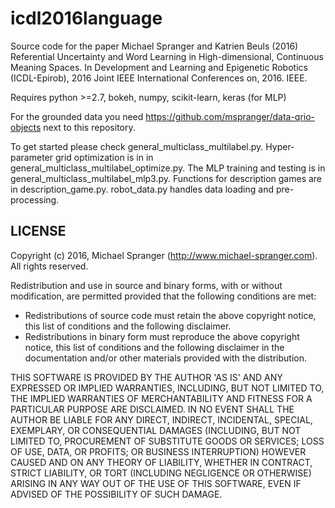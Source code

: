 # icdl2016language
Source code for the paper Michael Spranger and Katrien Beuls (2016) Referential Uncertainty and Word Learning in High-dimensional, Continuous Meaning Spaces. In Development and Learning and Epigenetic Robotics (ICDL-Epirob), 2016 Joint IEEE International Conferences on, 2016. IEEE.

Requires python >=2.7, bokeh, numpy, scikit-learn, keras (for MLP)

For the grounded data you need https://github.com/mspranger/data-qrio-objects next to this repository.

To get started please check general_multiclass_multilabel.py. Hyper-parameter grid optimization is in in general_multiclass_multilabel_optimize.py. The MLP training and testing is in general_multiclass_multilabel_mlp3.py. Functions for description games are in description_game.py. robot_data.py handles data loading and pre-processing.

LICENSE
-------
Copyright (c) 2016, Michael Spranger (http://www.michael-spranger.com).
All rights reserved.

Redistribution and use in source and binary forms, with or without
modification, are permitted provided that the following conditions
are met:

  * Redistributions of source code must retain the above copyright
    notice, this list of conditions and the following disclaimer.
  * Redistributions in binary form must reproduce the above
    copyright notice, this list of conditions and the following
    disclaimer in the documentation and/or other materials
    provided with the distribution.
    
THIS SOFTWARE IS PROVIDED BY THE AUTHOR 'AS IS' AND ANY EXPRESSED
OR IMPLIED WARRANTIES, INCLUDING, BUT NOT LIMITED TO, THE IMPLIED
WARRANTIES OF MERCHANTABILITY AND FITNESS FOR A PARTICULAR PURPOSE
ARE DISCLAIMED.  IN NO EVENT SHALL THE AUTHOR BE LIABLE FOR ANY
DIRECT, INDIRECT, INCIDENTAL, SPECIAL, EXEMPLARY, OR CONSEQUENTIAL
DAMAGES (INCLUDING, BUT NOT LIMITED TO, PROCUREMENT OF SUBSTITUTE
GOODS OR SERVICES; LOSS OF USE, DATA, OR PROFITS; OR BUSINESS
INTERRUPTION) HOWEVER CAUSED AND ON ANY THEORY OF LIABILITY,
WHETHER IN CONTRACT, STRICT LIABILITY, OR TORT (INCLUDING
NEGLIGENCE OR OTHERWISE) ARISING IN ANY WAY OUT OF THE USE OF THIS
SOFTWARE, EVEN IF ADVISED OF THE POSSIBILITY OF SUCH DAMAGE.
